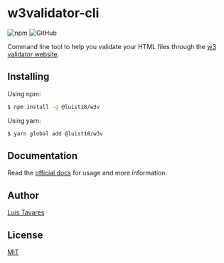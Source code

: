 # w3validator-cli

![npm](https://img.shields.io/npm/v/@luist18/w3v?logo=npm)
![GitHub](https://img.shields.io/github/license/luist18/w3validator-cli?color=blue)

Command line tool to help you validate your HTML files through the [w3 validator website](https://validator.w3.org/).

## Installing

Using npm:

```bash
$ npm install -g @luist18/w3v
```

Using yarn:

```bash
$ yarn global add @luist18/w3v
```

## Documentation

Read the [official docs](https://github.com/luist18/w3validator-cli/blob/master/docs/commands.md) for usage and more information.

## Author

[Luís Tavares](https://github.com/luist18)

## License

[MIT](LICENSE)
